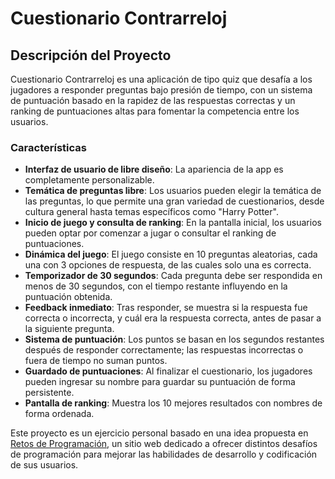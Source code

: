 # Cuestionario Contrarreloj

## Descripción del Proyecto
Cuestionario Contrarreloj es una aplicación de tipo quiz que desafía a los jugadores a responder preguntas bajo presión de tiempo, con un sistema de puntuación basado en la rapidez de las respuestas correctas y un ranking de puntuaciones altas para fomentar la competencia entre los usuarios.

### Características
- **Interfaz de usuario de libre diseño**: La apariencia de la app es completamente personalizable.
- **Temática de preguntas libre**: Los usuarios pueden elegir la temática de las preguntas, lo que permite una gran variedad de cuestionarios, desde cultura general hasta temas específicos como "Harry Potter".
- **Inicio de juego y consulta de ranking**: En la pantalla inicial, los usuarios pueden optar por comenzar a jugar o consultar el ranking de puntuaciones.
- **Dinámica del juego**: El juego consiste en 10 preguntas aleatorias, cada una con 3 opciones de respuesta, de las cuales solo una es correcta.
- **Temporizador de 30 segundos**: Cada pregunta debe ser respondida en menos de 30 segundos, con el tiempo restante influyendo en la puntuación obtenida.
- **Feedback inmediato**: Tras responder, se muestra si la respuesta fue correcta o incorrecta, y cuál era la respuesta correcta, antes de pasar a la siguiente pregunta.
- **Sistema de puntuación**: Los puntos se basan en los segundos restantes después de responder correctamente; las respuestas incorrectas o fuera de tiempo no suman puntos.
- **Guardado de puntuaciones**: Al finalizar el cuestionario, los jugadores pueden ingresar su nombre para guardar su puntuación de forma persistente.
- **Pantalla de ranking**: Muestra los 10 mejores resultados con nombres de forma ordenada.

Este proyecto es un ejercicio personal basado en una idea propuesta en [Retos de Programación](https://retosdeprogramacion.com/), un sitio web dedicado a ofrecer distintos desafíos de programación para mejorar las habilidades de desarrollo y codificación de sus usuarios.
